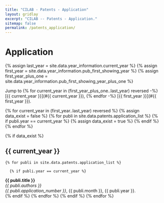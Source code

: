 ```yaml
---
title: "CILAB - Patents - Application"
layout: gridlay
excerpt: "CILAB -- Patents - Application."
sitemap: false
permalink: /patents_application/
---
```



# Application

{% assign last_year = site.data.year_information.current_year %}
{% assign first_year = site.data.year_information.pub_first_showing_year %}
{% assign first_year_plus_one = site.data.year_information.pub_first_showing_year_plus_one %}

Jump to
{% for current_year in (first_year_plus_one..last_year) reversed -%}
[{{ current_year }}](#{{ current_year }}),
{% endfor -%}
[{{ first_year }}](#{{ first_year }}).<br />

{% for current_year in (first_year..last_year) reversed %}
  {% assign data_exist = false %}
  {% for publi in site.data.patents.application_list %}
    {% if publi.year == current_year %}
      {% assign data_exist = true %}
    {% endif %}
  {% endfor %}
  
  {% if data_exist %}
## {{ current_year }}
    {% for publi in site.data.patents.application_list %}

      {% if publi.year == current_year %}
<strong>{{ publi.title }}</strong> <br />
<em>{{ publi.authors }}</em> <br />
<em>{{ publi.application_number }}</em>, {{ publi.month }}, {{ publi.year }}.<br />
      {% endif %}
    {% endfor %}
  {% endif %}
{% endfor %}